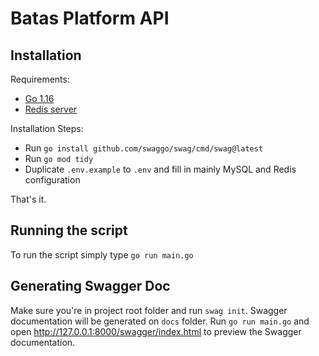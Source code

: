 # Batas Platform API

## Installation

Requirements:

* [Go 1.16](https://go.dev/dl/)
* [Redis server](https://redis.io/download/)

Installation Steps:

* Run `go install github.com/swaggo/swag/cmd/swag@latest`
* Run `go mod tidy`
* Duplicate `.env.example` to `.env` and fill in mainly MySQL and Redis configuration

That's it.

## Running the script

To run the script simply type `go run main.go`

## Generating Swagger Doc

Make sure you're in project root folder and run `swag init`. Swagger documentation will be generated on `docs` folder. Run `go run main.go` and open http://127.0.0.1:8000/swagger/index.html to preview the Swagger documentation.